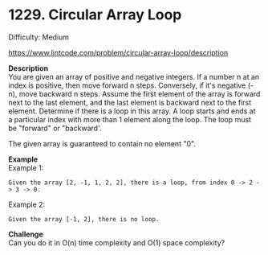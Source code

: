 # 1229. Circular Array Loop

Difficulty: Medium

https://www.lintcode.com/problem/circular-array-loop/description

**Description**  
You are given an array of positive and negative integers. If a number n at an index is positive, then move forward n steps. Conversely, if it's negative (-n), move backward n steps. Assume the first element of the array is forward next to the last element, and the last element is backward next to the first element. Determine if there is a loop in this array. A loop starts and ends at a particular index with more than 1 element along the loop. The loop must be "forward" or "backward'.

The given array is guaranteed to contain no element "0".

**Example**  
Example 1:
```
Given the array [2, -1, 1, 2, 2], there is a loop, from index 0 -> 2 -> 3 -> 0.
```
Example 2:
```
Given the array [-1, 2], there is no loop.
```

**Challenge**  
Can you do it in O(n) time complexity and O(1) space complexity?
